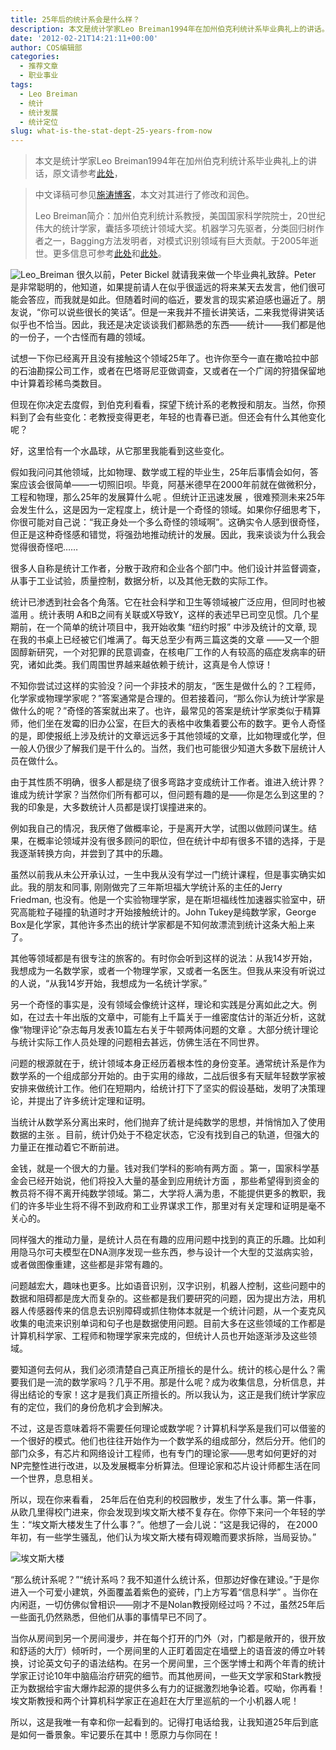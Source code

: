 ```yaml
---
title: 25年后的统计系会是什么样？
description: 本文是统计学家Leo Breiman1994年在加州伯克利统计系毕业典礼上的讲话。
date: '2012-02-21T14:21:11+00:00'
author: COS编辑部
categories:
  - 推荐文章
  - 职业事业
tags:
  - Leo Breiman
  - 统计
  - 统计发展
  - 统计定位
slug: what-is-the-stat-dept-25-years-from-now
---
```


> 本文是统计学家Leo Breiman1994年在加州伯克利统计系毕业典礼上的讲话，原文请参考[此处](http://www.stat.berkeley.edu/~dpurdy/Breiman-1994-commencement.html)，
  
> 中文译稿可参见[施涛博客](http://blog.cos.name/taoshi/2012/02/18/leo-breiman-speech-in-chinese/)，本文对其进行了修改和润色。
> 
> Leo Breiman简介：加州伯克利统计系教授，美国国家科学院院士，20世纪伟大的统计学家，囊括多项统计领域大奖。机器学习先驱者，分类回归树作者之一，Bagging方法发明者，对模式识别领域有巨大贡献。于2005年逝世。更多信息可参考[此处](http://oz.berkeley.edu/users/breiman/)和[此处](ftp://ftp.stat.math.ethz.ch/Research-Reports/Other-Manuscripts/buhlmann/AOAS381.pdf)。

![Leo_Breiman](https://cos.name/wp-content/uploads/2012/02/Leo_Breiman.jpg) 很久以前，Peter Bickel 就请我来做一个毕业典礼致辞。Peter 是非常聪明的，他知道，如果提前请人在似乎很遥远的将来某天去发言，他们很可能会答应，而我就是如此。但随着时间的临近，要发言的现实紧迫感也逼近了。朋友说，“你可以说些很长的笑话”。但是一来我并不擅长讲笑话，二来我觉得讲笑话似乎也不恰当。因此，我还是决定谈谈我们都熟悉的东西——统计——我们都是他的一份子，一个古怪而有趣的领域。

试想一下你已经离开且没有接触这个领域25年了。也许你至今一直在撒哈拉中部的石油勘探公司工作，或者在巴塔哥尼亚做调查，又或者在一个广阔的狩猎保留地中计算着珍稀鸟类数目。

但现在你决定去度假，到伯克利看看，探望下统计系的老教授和朋友。当然，你预料到了会有些变化：老教授变得更老，年轻的也青春已逝。但还会有什么其他变化呢？

好，这里恰有一个水晶球，从它那里我能看到这些变化。

<!--more-->

假如我问问其他领域，比如物理、数学或工程的毕业生，25年后事情会如何，答案应该会很简单——一切照旧呗。毕竟，阿基米德早在2000年前就在做微积分，工程和物理，那么25年的发展算什么呢 。但统计正迅速发展 ，很难预测未来25年会发生什么，这是因为一定程度上，统计是一个奇怪的领域。如果你仔细思考下，你很可能对自己说：“我正身处一个多么奇怪的领域啊”。这确实令人感到很奇怪，但正是这种奇怪感和错觉，将强劲地推动统计的发展。因此，我来谈谈为什么我会觉得很奇怪吧……

很多人自称是统计工作者，分散于政府和企业各个部门中。他们设计并监督调查，从事于工业试验，质量控制，数据分析，以及其他无数的实际工作。

统计已渗透到社会各个角落。它在社会科学和卫生等领域被广泛应用，但同时也被滥用 。统计表明 A和B之间有关联或X导致Y，这样的表述早已司空见惯。几个星期前，在一个简单的统计项目中，我开始收集 “纽约时报” 中涉及统计的文章, 现在我的书桌上已经被它们堆满了。每天总至少有两三篇这类的文章 ——又一个胆固醇新研究，一个对犯罪的民意调查，在核电厂工作的人有较高的癌症发病率的研究，诸如此类。我们周围世界越来越依赖于统计，这真是令人惊讶！

不知你尝试过这样的实验没？问一个非技术的朋友，“医生是做什么的？工程师，化学家或物理学家呢？”答案通常是合理的。但若接着问，“那么你认为统计学家是做什么的呢？”奇怪的答案就出来了。也许，最常见的答案是统计学家类似于精算师，他们坐在发霉的旧办公室，在巨大的表格中收集着要公布的数字。更令人奇怪的是，即使报纸上涉及统计的文章远远多于其他领域的文章，比如物理或化学，但一般人仍很少了解我们是干什么的。当然，我们也可能很少知道大多数下层统计人员在做什么。

由于其性质不明确，很多人都是绕了很多弯路才变成统计工作者。谁进入统计界？谁成为统计学家？当然你们所有都可以，但问题有趣的是——你是怎么到这里的？我的印象是，大多数统计人员都是误打误撞进来的。

例如我自己的情况，我厌倦了做概率论，于是离开大学，试图以做顾问谋生。结果，在概率论领域并没有很多顾问的职位，但在统计中却有很多不错的选择，于是我逐渐转换方向，并尝到了其中的乐趣。

虽然以前我从未公开承认过，一生中我从没有学过一门统计课程，但是事实确实如此。我的朋友和同事, 刚刚做完了三年斯坦福大学统计系的主任的Jerry Friedman, 也没有。他是一个实验物理学家，是在斯坦福线性加速器实验室中，研究高能粒子碰撞的轨道时才开始接触统计的。John Tukey是纯数学家，George Box是化学家，其他许多杰出的统计学家都是不知何故漂流到统计这条大船上来了。

其他等领域都是有很专注的旅客的。有时你会听到这样的说法：从我14岁开始，我想成为一名数学家，或者一个物理学家，又或者一名医生。但我从来没有听说过的人说，“从我14岁开始，我想成为一名统计学家。”

另一个奇怪的事实是，没有领域会像统计这样，理论和实践是分离如此之大。例如，在过去十年出版的文章中，可能有上千篇关于一维密度估计的渐近分析，这就像“物理评论”杂志每月发表10篇左右关于牛顿两体问题的文章 。大部分统计理论与统计实际工作人员处理的问题相去甚远，仿佛生活在不同世界。

问题的根源就在于，统计领域本身正经历着根本性的身份变革。通常统计系是作为数学系的一个组成部分开始的。由于实用的缘故，二战后很多有天赋年轻数学家被安排来做统计工作。他们在短期内，给统计打下了坚实的假设基础，发明了决策理论，并提出了许多统计定理和证明。

当统计从数学系分离出来时，他们抛弃了统计是纯数学的思想，并悄悄加入了使用数据的主张 。目前，统计仍处于不稳定状态，它没有找到自己的轨道，但强大的力量正在推动着它不断前进。

金钱，就是一个很大的力量。钱对我们学科的影响有两方面 。第一，国家科学基金会已经开始说，他们将投入大量的基金到应用统计方面 ，那些希望得到资金的教员将不得不离开纯数学领域。第二，大学将人满为患，不能提供更多的教职，我们的许多毕业生将不得不到政府和工业界谋求工作，那里对有关定理和证明是毫不关心的。

同样强大的推动力量，是统计人员在有趣的应用问题中找到的真正的乐趣。比如利用隐马尔可夫模型在DNA测序发现一些东西，参与设计一个大型的艾滋病实验，或者做图像重建，这些都是非常有趣的。

问题越宏大，趣味也更多。比如语音识别，汉字识别，机器人控制，这些问题中的数据和阻碍都是庞大而复杂的。这些都是我们要研究的问题，因为提出方法，用机器人传感器传来的信息去识别障碍或抓住物体本就是一个统计问题，从一个麦克风收集的电流来识别单词和句子也是数据使用问题。目前大多在这些领域的工作都是计算机科学家、工程师和物理学家来完成的，但统计人员也开始逐渐涉及这些领域。

要知道何去何从，我们必须清楚自己真正所擅长的是什么。统计的核心是什么？需要我们是一流的数学家吗？几乎不用。那是什么呢？成为收集信息，分析信息，并得出结论的专家！这才是我们真正所擅长的。所以我认为，这正是我们统计学家应有的定位，我们的身份危机才会到解决。

不过，这是否意味着将不需要任何理论或数学呢？计算机科学系是我们可以借鉴的一个很好的模式。他们也往往开始作为一个数学系的组成部分，然后分开。他们的部门众多，有芯片和网络设计工程师，也有专门的理论家——思考如何更好的对NP完整性进行改进，以及发展概率分析算法。但理论家和芯片设计师都生活在同一个世界，息息相关。

所以，现在你来看看， 25年后在伯克利的校园散步，发生了什么事。第一件事，从欧几里得校门进来，你会发现到埃文斯大楼不复存在。你停下来问一个年轻的学生：“埃文斯大楼发生了什么事？”。他想了一会儿说：“这是我记得的， 在2000年初，有一些学生骚乱，他们认为埃文斯大楼有碍观瞻而要求拆除，当局妥协。”

![埃文斯大楼](https://cos.name/wp-content/uploads/2012/02/Evans_Hall_UCB_From_Sather_Tower_2007.jpg)

“那么统计系呢？”“统计系吗？我不知道什么统计系，但那边好像在建设。”于是你进入一个可爱小建筑，外面覆盖着紫色的瓷砖，门上方写着“信息科学” 。当你在内闲逛，一切仿佛似曾相识——刚才不是Nolan教授刚经过吗？不过，虽然25年后一些面孔仍然熟悉，但他们从事的事情早已不同了。

当你从房间到另一个房间漫步，并在每个打开的门外（对，门都是敞开的，很开放和舒适的大厅）倾听时，一个房间里的人正盯着固定在墙壁上的语音波的傅立叶转换，讨论英文句子的语法结构。在另一个房间里，三个医学博士和两个年青的统计学家正讨论10年中脑癌治疗研究的细节。而其他房间，一些天文学家和Stark教授正为数据给宇宙大爆炸起源的提供多么有力的证据激烈地争论着。哎呦，你再看！埃文斯教授和两个计算机科学家正在追赶在大厅里巡航的一个小机器人呢！

所以，这是我唯一有幸和你一起看到的。记得打电话给我，让我知道25年后到底是如何一番景象。牢记要乐在其中！愿原力与你同在！
